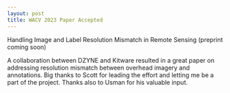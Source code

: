 ```yaml
---
layout: post
title: WACV 2023 Paper Accepted
---
```


Handling Image and Label Resolution Mismatch in Remote Sensing (preprint coming soon)

A collaboration between DZYNE and Kitware resulted in a great paper on addressing resolution mismatch between overhead imagery and annotations. Big thanks to Scott for leading the effort and letting me be a part of the project. Thanks also to Usman for his valuable input.